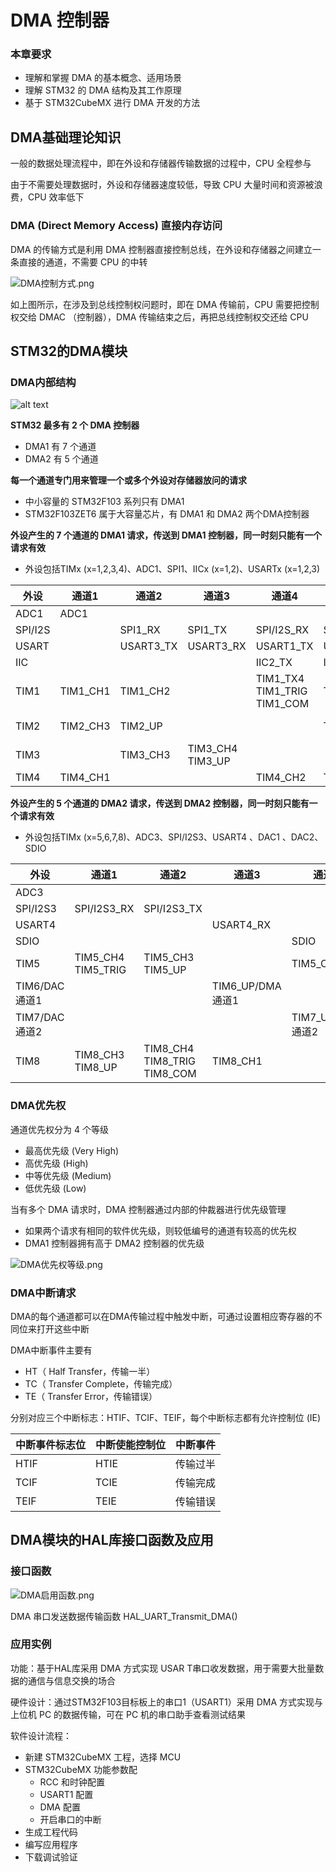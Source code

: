 # DMA 控制器
### 本章要求
- 理解和掌握 DMA 的基本概念、适用场景
- 理解 STM32 的 DMA 结构及其工作原理
- 基于 STM32CubeMX 进行 DMA 开发的方法
## DMA基础理论知识
一般的数据处理流程中，即在外设和存储器传输数据的过程中，CPU 全程参与


由于不需要处理数据时，外设和存储器速度较低，导致 CPU 大量时间和资源被浪费，CPU 效率低下
### DMA (Direct Memory Access) 直接内存访问

DMA 的传输方式是利用 DMA 控制器直接控制总线，在外设和存储器之间建立一条直接的通道，不需要 CPU 的中转

![DMA控制方式.png](/嵌入式\image\DMA控制方式.png)

如上图所示，在涉及到总线控制权问题时，即在 DMA 传输前，CPU 需要把控制权交给 DMAC （控制器），DMA 传输结束之后，再把总线控制权交还给 CPU
## STM32的DMA模块

### DMA内部结构

![alt text](/嵌入式\image\DMA的内部结构图.png)

**STM32 最多有 2 个 DMA 控制器**
- DMA1 有 7 个通道
- DMA2 有 5 个通道

**每一个通道专门用来管理一个或多个外设对存储器放问的请求**
- 中小容量的 STM32F103 系列只有 DMA1
- STM32F103ZET6 属于大容量芯片，有 DMA1 和 DMA2 两个DMA控制器

**外设产生的 7 个通道的 DMA1 请求，传送到 DMA1 控制器，同一时刻只能有一个请求有效**

- 外设包括TIMx (x=1,2,3,4)、ADC1、SPI1、IICx (x=1,2)、USARTx (x=1,2,3)

| 外设    | 通道1    | 通道2     | 通道3                | 通道4                                 | 通道5      | 通道6                 | 通道7                  |
| ------- | -------- | --------- | -------------------- | ------------------------------------- | ---------- | --------------------- | ---------------------- |
| ADC1    | ADC1     |           |                      |                                       |            |                       |                        |
| SPI/I2S |          | SPI1_RX   | SPI1_TX              | SPI/I2S_RX                            | SPI/I2S_TX |                       |                        |
| USART   |          | USART3_TX | USART3_RX            | USART1_TX                             | USART1_RX  | USART2_RX             | USART2_TX              |
| IIC     |          |           |                      | IIC2_TX                               | IIC2_RX    | IIC1_TX               | IIC1_RX                |
| TIM1    | TIM1_CH1 | TIM1_CH2  |                      | TIM1_TX4 <br> TIM1_TRIG <br> TIM1_COM | TIM1_UP    | TIM1_CH3              |                        |
| TIM2    | TIM2_CH3 | TIM2_UP   |                      |                                       | TIM2_CH1   |                       | TIM2_CH2 <br> TIM2_CH4 |
| TIM3    |          | TIM3_CH3  | TIM3_CH4 <br>TIM3_UP |                                       |            | TIM3_CH1<br>TIM3_TRIG |                        |
| TIM4    | TIM4_CH1 |           |                      | TIM4_CH2                              | TIM4_CH3   |                       | TIM4_UP                |


**外设产生的 5 个通道的 DMA2 请求，传送到 DMA2 控制器，同一时刻只能有一个请求有效**

- 外设包括TIMx (x=5,6,7,8)、ADC3、SPI/I2S3、USART4 、DAC1 、DAC2、SDIO

| 外设          | 通道1                   | 通道2                                | 通道3            | 通道4            | 通道5     |
| ------------- | ----------------------- | ------------------------------------ | ---------------- | ---------------- | --------- |
| ADC3          |                         |                                      |                  |                  | ADC3      |
| SPI/I2S3      | SPI/I2S3_RX             | SPI/I2S3_TX                          |                  |                  |           |
| USART4        |                         |                                      | USART4_RX        |                  | USART4_TX |
| SDIO          |                         |                                      |                  | SDIO             |           |
| TIM5          | TIM5_CH4 <br> TIM5_TRIG | TIM5_CH3 <br> TIM5_UP                |                  | TIM5_CH2         | TIM5_CH1  |
| TIM6/DAC通道1 |                         |                                      | TIM6_UP/DMA通道1 |                  |           |
| TIM7/DAC通道2 |                         |                                      |                  | TIM7_UP/DMA通道2 |           |
| TIM8          | TIM8_CH3  <br> TIM8_UP  | TIM8_CH4 <br> TIM8_TRIG <br>TIM8_COM | TIM8_CH1         |                  | TIM8_CH2  |

### DMA优先权
通道优先权分为 4 个等级
- 最高优先级 (Very High)
- 高优先级 (High)
- 中等优先级 (Medium)
- 低优先级 (Low)

当有多个 DMA 请求时，DMA 控制器通过内部的仲裁器进行优先级管理
- 如果两个请求有相同的软件优先级，则较低编号的通道有较高的优先权
- DMA1 控制器拥有高于 DMA2 控制器的优先级

![DMA优先权等级.png](/嵌入式\image\DMA优先权等级.png)
### DMA中断请求
DMA的每个通道都可以在DMA传输过程中触发中断，可通过设置相应寄存器的不同位来打开这些中断


DMA中断事件主要有
- HT（ Half Transfer，传输一半）
- TC（ Transfer Complete，传输完成）
- TE（ Transfer Error，传输错误）

分别对应三个中断标志：HTIF、TCIF、TEIF，每个中断标志都有允许控制位 (IE)

| 中断事件标志位 | 中断使能控制位 | 中断事件 |
| -------------- | -------------- | -------- |
| HTIF           | HTIE           | 传输过半 |
| TCIF           | TCIE           | 传输完成 |
| TEIF           | TEIE           | 传输错误 |


## DMA模块的HAL库接口函数及应用
### 接口函数
![DMA启用函数.png](/嵌入式\image\DMA启用函数.png)

DMA 串口发送数据传输函数 HAL_UART_Transmit_DMA()

### 应用实例
功能：基于HAL库采用 DMA 方式实现 USAR T串口收发数据，用于需要大批量数据的通信与信息交换的场合

硬件设计：通过STM32F103目标板上的串口1（USART1）采用 DMA 方式实现与上位机 PC 的数据传输，可在 PC 机的串口助手查看测试结果

软件设计流程：
- 新建 STM32CubeMX 工程，选择 MCU
- STM32CubeMX 功能参数配
  - RCC 和时钟配置
  - USART1 配置
  - DMA 配置
  - 开启串口的中断
- 生成工程代码
- 编写应用程序
- 下载调试验证

